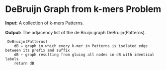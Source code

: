 # **DeBruijn Graph from k-mers Problem**

**Input:** A collection of k-mers Patterns.
     
**Output:** The adjacency list of the de Bruijn graph DeBruijn(Patterns).
     

     DeBruijn(Patterns)
        dB ← graph in which every k-mer in Patterns is isolated edge between its prefix and suffix
        dB ← graph resulting from ﻿gluing all nodes in dB with identical labels
        return dB
